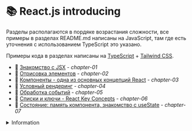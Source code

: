 # 📚 React.js introducing

Разделы располагаются в пордяке возрастания сложности, все примеры в разделах README.md написаны на JavaScript, там где есть уточнения с использованием TypeScript это указано.

Примеры кода в разделах написаны на [TypeScript](https://www.typescriptlang.org/) + [Tailwind CSS](https://tailwindcss.com/).

- 📘 [Знакомство с JSX](https://github.com/shopot/react-101/tree/chapter-01) - _chapter-01_
- 📘 [Отрисовка элементов](https://github.com/shopot/react-101/tree/chapter-02) - _chapter-02_
- 📘 [Компоненты - одна из основных концепций React](https://github.com/shopot/react-101/tree/chapter-03) - _chapter-03_
- 📘 [Условный рендеринг](https://github.com/shopot/react-101/tree/chapter-04) - _chapter-04_
- 📘 [Обработка событий](https://github.com/shopot/react-101/tree/chapter-05) - _chapter-05_
- 📘 [Списки и ключи - React Key Concepts](https://github.com/shopot/react-101/tree/chapter-06) - _chapter-06_
- 📘 [Состояние: память компонента, знакомство с useState](https://github.com/shopot/react-101/tree/chapter-07) - _chapter-07_

<details>
  <summary>Information</summary>

Для работы с примерами кода клонируйте репозиторий

```shell
git clone https://github.com/shopot/react-101.git
cd react-101
```

Выберите раздел на который вы хотите перейти (например chapter-02)

```shell
git checkout chapter-02
```

Установите зависимости

```shell
npm install
```

Запустите dev-сервер

```shell
npm run dev
```

</details>
